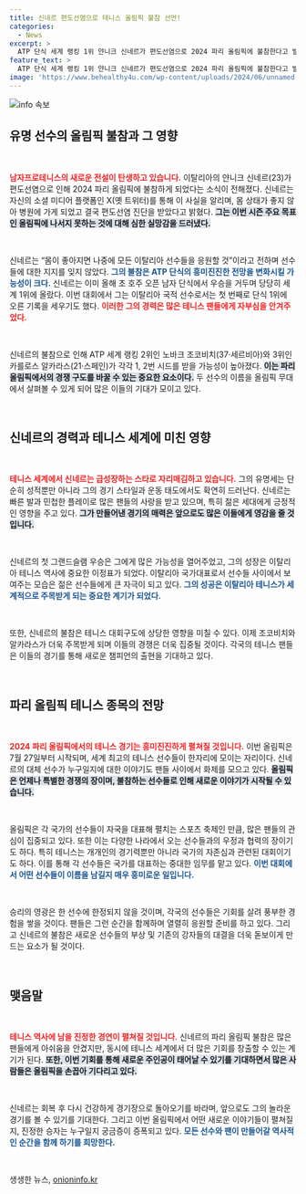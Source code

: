 ```yaml
---
title: 신네르 편도선염으로 테니스 올림픽 불참 선언!
categories:
  - News
excerpt: >
  ATP 단식 세계 랭킹 1위 얀니크 신네르가 편도선염으로 2024 파리 올림픽에 불참한다고 발표했다. 시즌의 주요 목표였던 올림픽을 놓쳐 아쉬움을 토로한 그는 대신 이탈리아 선수들을 응원하겠다고 밝혔다. 
feature_text: >
  ATP 단식 세계 랭킹 1위 얀니크 신네르가 편도선염으로 2024 파리 올림픽에 불참한다고 발표했다. 시즌의 주요 목표였던 올림픽을 놓쳐 아쉬움을 토로한 그는 대신 이탈리아 선수들을 응원하겠다고 밝혔다. 
image: 'https://www.behealthy4u.com/wp-content/uploads/2024/06/unnamed-file.png'
---
```


<p><img src="https://www.behealthy4u.com/wp-content/uploads/2024/06/unnamed-file.png" alt="info 속보" /></p>

<h2 data-ke-size="size26">유명 선수의 올림픽 불참과 그 영향</h2>

<p data-ke-size="size16">&nbsp;</p>

<p><b><span style="color: #ee2323;">남자프로테니스의 새로운 전설이 탄생하고 있습니다.</span></b> 이탈리아의 얀니크 신네르(23)가 편도선염으로 인해 2024 파리 올림픽에 불참하게 되었다는 소식이 전해졌다. 신네르는 자신의 소셜 미디어 플랫폼인 X(옛 트위터)를 통해 이 사실을 알리며, 몸 상태가 좋지 않아 병원에 가게 되었고 결국 편도선염 진단을 받았다고 밝혔다. <b><span style="background-color: #21538527;">그는 이번 시즌 주요 목표인 올림픽에 나서지 못하는 것에 대해 심한 실망감을 드러냈다.</span></b></p>

<p data-ke-size="size16">&nbsp;</p>

<p>신네르는 “몸이 좋아지면 나중에 모든 이탈리아 선수들을 응원할 것”이라고 전하며 선수들에 대한 지지를 잊지 않았다. <b><span style="color: #1a5490;">그의 불참은 ATP 단식의 흥미진진한 전망을 변화시킬 가능성이 크다.</span></b> 신네르는 이미 올해 초 호주 오픈 남자 단식에서 우승을 거두며 당당히 세계 1위에 올랐다. 이번 대회에서 그는 이탈리아 국적 선수로서는 첫 번째로 단식 1위에 오른 기록을 세우기도 했다. <b><span style="color: #ee2323;">이러한 그의 경력은 많은 테니스 팬들에게 자부심을 안겨주었다.</span></b></p>

<p data-ke-size="size16">&nbsp;</p>

<p>신네르의 불참으로 인해 ATP 세계 랭킹 2위인 노바크 조코비치(37·세르비아)와 3위인 카를로스 알카라스(21·스페인)가 각각 1, 2번 시드를 받을 가능성이 높아졌다. <b><span style="background-color: #21538527;">이는 파리 올림픽에서의 경쟁 구도를 바꿀 수 있는 중요한 요소이다.</span></b> 두 선수의 이름을 올림픽 무대에서 살펴볼 수 있게 되어 많은 이들의 기대가 모이고 있다.</p>

<p data-ke-size="size16">&nbsp;</p>

<h2 data-ke-size="size26">신네르의 경력과 테니스 세계에 미친 영향</h2>

<p data-ke-size="size16">&nbsp;</p>

<p><b><span style="color: #ee2323;">테니스 세계에서 신네르는 급성장하는 스타로 자리매김하고 있습니다.</span></b> 그의 유명세는 단순히 성적뿐만 아니라 그의 경기 스타일과 운동 태도에서도 확연히 드러난다. 신네르는 빠른 발과 민첩한 플레이로 많은 팬들의 사랑을 받고 있으며, 특히 젊은 세대에게 긍정적인 영향을 주고 있다. <b><span style="background-color: #21538527;">그가 만들어낸 경기의 매력은 앞으로도 많은 이들에게 영감을 줄 것입니다.</span></b></p>

<p data-ke-size="size16">&nbsp;</p>

<p>신네르의 첫 그랜드슬램 우승은 그에게 많은 가능성을 열어주었고, 그의 성장은 이탈리아 테니스 역사에 중요한 이정표가 되었다. 이탈리아 국가대표로서 선수들 사이에서 보여주는 모습은 젊은 선수들에게 큰 자극이 되고 있다. <b><span style="color: #1a5490;">그의 성공은 이탈리아 테니스가 세계적으로 주목받게 되는 중요한 계기가 되었다.</span></b> </p>

<p data-ke-size="size16">&nbsp;</p>

<p>또한, 신네르의 불참은 테니스 대회구도에 상당한 영향을 미칠 수 있다. 이제 조코비치와 알카라스가 더욱 주목받게 되며 이들의 경쟁은 더욱 집중될 것이다. 각국의 테니스 팬들은 이들의 경기를 통해 새로운 챔피언의 출현을 기대하고 있다.</p>

<p data-ke-size="size16">&nbsp;</p>

<h2 data-ke-size="size26">파리 올림픽 테니스 종목의 전망</h2>

<p data-ke-size="size16">&nbsp;</p>

<p><b><span style="color: #ee2323;">2024 파리 올림픽에서의 테니스 경기는 흥미진진하게 펼쳐질 것입니다.</span></b> 이번 올림픽은 7월 27일부터 시작되며, 세계 최고의 테니스 선수들이 한자리에 모이는 자리이다. 신네르의 대체 선수가 누구일지에 대한 이야기도 팬들 사이에서 화제를 모으고 있다. <b><span style="background-color: #21538527;">올림픽은 언제나 특별한 경쟁의 장이며, 불참하는 선수들로 인해 새로운 이야기가 시작될 수 있습니다.</span></b></p>

<p data-ke-size="size16">&nbsp;</p>

<p>올림픽은 각 국가의 선수들이 자국을 대표해 펼치는 스포츠 축제인 만큼, 많은 팬들의 관심이 집중되고 있다. 또한 이는 다양한 나라에서 오는 선수들과의 우정과 협력의 장이기도 하다. 특히 테니스는 개개인의 경기력뿐만 아니라 국가의 자존심과 관련된 대회이기도 하다. 이를 통해 각 선수들은 국가를 대표하는 중대한 임무를 맡고 있다. <b><span style="color: #1a5490;">이번 대회에서 어떤 선수들이 이름을 남길지 매우 흥미로운 일입니다.</span></b></p>

<p data-ke-size="size16">&nbsp;</p>

<p>승리의 영광은 한 선수에 한정되지 않을 것이며, 각국의 선수들은 기회를 살려 풍부한 경험을 쌓을 것이다. 팬들은 그런 순간을 함께하며 열렬히 응원할 준비를 하고 있다. 그리고 신네르의 불참은 새로운 선수들의 부상 및 기존의 강자들의 대결을 더욱 돋보이게 만드는 요소가 될 것이다.</p>

<p data-ke-size="size16">&nbsp;</p>

<h2 data-ke-size="size26">맺음말</h2>

<p data-ke-size="size16">&nbsp;</p>

<p><b><span style="color: #ee2323;">테니스 역사에 남을 진정한 경연이 펼쳐질 것입니다.</span></b> 신네르의 파리 올림픽 불참은 많은 팬들에게 아쉬움을 안겼지만, 동시에 테니스 세계에서 더 많은 기회를 창출할 수 있는 계기가 된다. <b><span style="background-color: #21538527;">또한, 이번 기회를 통해 새로운 주인공이 태어날 수 있기를 기대하면서 많은 사람들은 올림픽을 손꼽아 기다리고 있다.</span></b></p>

<p data-ke-size="size16">&nbsp;</p>

<p>신네르는 회복 후 다시 건강하게 경기장으로 돌아오기를 바라며, 앞으로도 그의 놀라운 경기를 볼 수 있기를 기대한다. 그리고 이번 올림픽에서 어떤 새로운 이야기들이 펼쳐질지, 진정한 승자는 누구일지 궁금증이 증폭되고 있다. <b><span style="color: #1a5490;">모든 선수와 팬이 만들어갈 역사적인 순간을 함께 하기를 희망한다.</span></b> </p>

<p data-ke-size="size16">&nbsp;</p>
생생한 뉴스, <a href="https://onioninfo.kr" rel="dofollow">onioninfo.kr</a>


